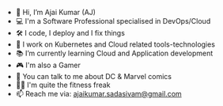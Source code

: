 - 👋 Hi, I’m Ajai Kumar (AJ)
- 💻 I'm a Software Professional specialised in DevOps/Cloud
- 🛠 I code, I deploy and I fix things
- 🎯 I work on Kubernetes and Cloud related tools-technologies
- 📚 I’m currently learning Cloud and Application development
- 🎮 I'm also a Gamer
- 💞 You can talk to me about DC & Marvel comics
- 🏋️‍♂️ I'm quite the fitness freak
- 📫 Reach me via: ajaikumar.sadasivam@gmail.com

<!---
ajaikumarcs/ajaikumarcs is a ✨ special ✨ repository because its `README.md` (this file) appears on your GitHub profile.
You can click the Preview link to take a look at your changes.
--->
